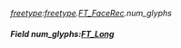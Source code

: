 _[freetype](../../modules/freetype/freetype-module.md):[freetype](../../modules/freetype/freetype-module.md).[FT\_FaceRec](../../modules/freetype/freetype-ft_facerec.md).num\_glyphs_
##### Field num\_glyphs:[FT_Long](../../modules/freetype/freetype-ft_long.md)
